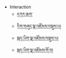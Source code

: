 - Interaction
    - [དཀར་ཆག་](/plurillingual/content.md)
    - [རིག་གཞུང་སྣ་འཛོམས་བསྡུས་པ།](/plurillingual/Building_on_pluricultural_repertoire.md)
    - [སྐད་ཡིག་སྣ་འཛོམས་བསྡུས་པ།](/plurillingual/Building-on-plurilingual-repertoire.md)
    - [སྐད་ཡིག་སྣ་འཛོམས་གོ་བ།](/plurillingual/plurilingual-comprehension.md)
